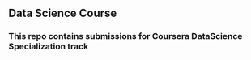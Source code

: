 ## Data Science Course

### This repo contains submissions for Coursera DataScience Specialization track